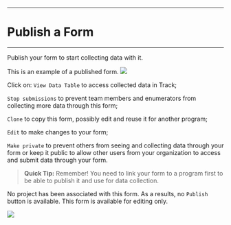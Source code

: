 ****
# Publish a Form
---

Publish your form to start collecting data with it. 

This is an example of a published form.
![](/assets_en/published_form.PNG)

Click on:
`View Data Table` to access collected data in Track;

`Stop submissions` to prevent team members and enumerators from collecting more data through this form;

`Clone` to copy this form, possibly edit and reuse it for another program;

`Edit` to make changes to your form;

`Make private` to prevent others from seeing and collecting data through your form or keep it public to allow other users from your organization to access and submit data through your form.

> **Quick Tip:** Remember! You need to link your form to a program first to be able to publish it and use for data collection.

No project has been associated with this form. As a results, no `Publish` button is available. This form is available for editing only.

![](/assets_en/no_project.PNG)